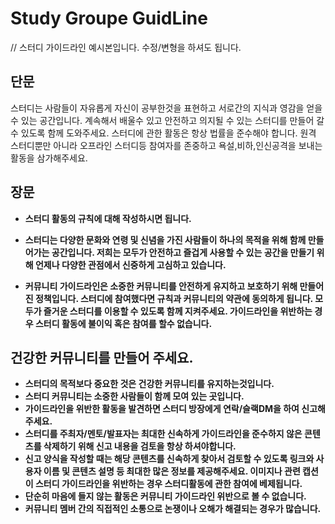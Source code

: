 # Study Groupe GuidLine

// 스터디 가이드라인 예시본입니다. 수정/변형을 하셔도 됩니다.

## 단문
스터디는 사람들이 자유롭게 자신이 공부한것을 표현하고 서로간의 지식과 영감을 얻을 수 있는 공간입니다. 계속해서 배울수 있고 안전하고 의지될 수 있는 스터디를 만들어 갈 수 있도록 함께 도와주세요. 스터디에 관한 활동은 항상 법률을 준수해야 합니다. 원격 스터디뿐만 아니라 오프라인 스터디등 참여자를 존중하고 욕설,비하,인신공격을 보내는 활동을 삼가해주세요.

## 장문

- <b>스터디 활동의 규칙에 대해 작성하시면 됩니다.<b/>


- 스터디는 다양한 문화와 연령 및 신념을 가진 사람들이 하나의 목적을 위해 함께 만들어가는 공간입니다. 저희는 모두가 안전하고 즐겁게 사용할 수 있는 공간을 만들기 위해 언제나 다양한 관점에서 신중하게 고심하고 있습니다.

- 커뮤니티 가이드라인은 소중한 커뮤니티를 안전하게 유지하고 보호하기 위해 만들어진 정책입니다. 스터디에 참여했다면 규칙과 커뮤니티의 약관에 동의하게 됩니다. 모두가 즐거운 스터디를 이용할 수 있도록 함께 지켜주세요. 가이드라인을 위반하는 경우 스터디 활동에 불이익 혹은 참여를 할수 없습니다.

## 건강한 커뮤니티를 만들어 주세요.
- 스터디의 목적보다 중요한 것은 건강한 커뮤니티를 유지하는것입니다.
- 스터디 커뮤니티는 소중한 사람들이 함께 모여 있는 곳입니다.
- 가이드라인을 위반한 활동을 발견하면 스터디 방장에게 연락/슬랙DM을 하여 신고해주세요.
- 스터디를 주최자/멘토/발표자는 최대한 신속하게 가이드라인을 준수하지 않은 콘텐츠를 삭제하기 위해 신고 내용을 검토을 항상 하셔야합니다.
- 신고 양식을 작성할 때는 해당 콘텐츠를 신속하게 찾아서 검토할 수 있도록 링크와 사용자 이름 및 콘텐츠 설명 등 최대한 많은 정보를 제공해주세요. 이미지나 관련 캡션이 스터디 가이드라인을 위반하는 경우 스터디활동에 관한 참여에 베제됩니다.
- 단순히 마음에 들지 않는 활동은 커뮤니티 가이드라인 위반으로 볼 수 없습니다.
- 커뮤니티 멤버 간의 직접적인 소통으로 논쟁이나 오해가 해결되는 경우가 많습니다.